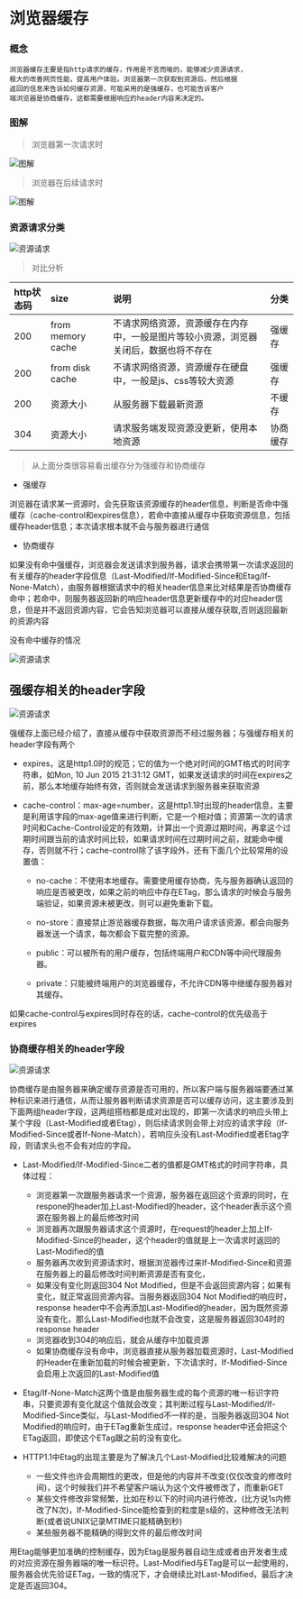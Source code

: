 # 浏览器缓存

### 概念

    浏览器缓存主要是指http请求的缓存，作用是不言而喻的，能够减少资源请求，
    极大的改善网页性能，提高用户体验。浏览器第一次获取到资源后，然后根据
    返回的信息来告诉如何缓存资源，可能采用的是强缓存，也可能告诉客户
    端浏览器是协商缓存，这都需要根据响应的header内容来决定的。

### 图解

> 浏览器第一次请求时

![图解](https://jasonandjay.github.io/study/cache/first.png)

> 浏览器在后续请求时

![图解](https://jasonandjay.github.io/study/cache/cache.png)

### 资源请求分类

![资源请求](https://jasonandjay.github.io/study/cache/network.png)

> 对比分析

|http状态码|size|说明|分类|
|:--------|:--------|:--------|:--------|
|200|from memory cache|不请求网络资源，资源缓存在内存中，一般是图片等较小资源，浏览器关闭后，数据也将不存在|强缓存|
|200|from disk cache|不请求网络资源，资源缓存在硬盘中，一般是js、css等较大资源|强缓存|
|200|资源大小|从服务器下载最新资源|不缓存|
|304|资源大小|请求服务端发现资源没更新，使用本地资源|协商缓存|

> 从上面分类很容易看出缓存分为强缓存和协商缓存

- 强缓存

浏览器在请求某一资源时，会先获取该资源缓存的header信息，判断是否命中强缓存（cache-control和expires信息），若命中直接从缓存中获取资源信息，包括缓存header信息；本次请求根本就不会与服务器进行通信

- 协商缓存

 如果没有命中强缓存，浏览器会发送请求到服务器，请求会携带第一次请求返回的有关缓存的header字段信息（Last-Modified/If-Modified-Since和Etag/If-None-Match），由服务器根据请求中的相关header信息来比对结果是否协商缓存命中；若命中，则服务器返回新的响应header信息更新缓存中的对应header信息，但是并不返回资源内容，它会告知浏览器可以直接从缓存获取,否则返回最新的资源内容

没有命中缓存的情况

![资源请求](https://jasonandjay.github.io/study/cache/nocache.png)

## 强缓存相关的header字段

![资源请求](https://jasonandjay.github.io/study/cache/cache_control.png)

强缓存上面已经介绍了，直接从缓存中获取资源而不经过服务器；与强缓存相关的header字段有两个

- expires，这是http1.0时的规范；它的值为一个绝对时间的GMT格式的时间字符串，如Mon, 10 Jun 2015 21:31:12 GMT，如果发送请求的时间在expires之前，那么本地缓存始终有效，否则就会发送请求到服务器来获取资源

- cache-control：max-age=number，这是http1.1时出现的header信息，主要是利用该字段的max-age值来进行判断，它是一个相对值；资源第一次的请求时间和Cache-Control设定的有效期，计算出一个资源过期时间，再拿这个过期时间跟当前的请求时间比较，如果请求时间在过期时间之前，就能命中缓存，否则就不行；cache-control除了该字段外，还有下面几个比较常用的设置值：

    - no-cache：不使用本地缓存。需要使用缓存协商，先与服务器确认返回的响应是否被更改，如果之前的响应中存在ETag，那么请求的时候会与服务端验证，如果资源未被更改，则可以避免重新下载。

    - no-store：直接禁止游览器缓存数据，每次用户请求该资源，都会向服务器发送一个请求，每次都会下载完整的资源。

    - public：可以被所有的用户缓存，包括终端用户和CDN等中间代理服务器。

    - private：只能被终端用户的浏览器缓存，不允许CDN等中继缓存服务器对其缓存。

如果cache-control与expires同时存在的话，cache-control的优先级高于expires

### 协商缓存相关的header字段

![资源请求](https://jasonandjay.github.io/study/cache/etag.png)

协商缓存是由服务器来确定缓存资源是否可用的，所以客户端与服务器端要通过某种标识来进行通信，从而让服务器判断请求资源是否可以缓存访问，这主要涉及到下面两组header字段，这两组搭档都是成对出现的，即第一次请求的响应头带上某个字段（Last-Modified或者Etag），则后续请求则会带上对应的请求字段（If-Modified-Since或者If-None-Match），若响应头没有Last-Modified或者Etag字段，则请求头也不会有对应的字段。

- Last-Modified/If-Modified-Since二者的值都是GMT格式的时间字符串，具体过程：

    - 浏览器第一次跟服务器请求一个资源，服务器在返回这个资源的同时，在respone的header加上Last-Modified的header，这个header表示这个资源在服务器上的最后修改时间
    - 浏览器再次跟服务器请求这个资源时，在request的header上加上If-Modified-Since的header，这个header的值就是上一次请求时返回的Last-Modified的值
    - 服务器再次收到资源请求时，根据浏览器传过来If-Modified-Since和资源在服务器上的最后修改时间判断资源是否有变化，
    - 如果没有变化则返回304 Not Modified，但是不会返回资源内容；如果有变化，就正常返回资源内容。当服务器返回304 Not Modified的响应时，response header中不会再添加Last-Modified的header，因为既然资源没有变化，那么Last-Modified也就不会改变，这是服务器返回304时的response header
    - 浏览器收到304的响应后，就会从缓存中加载资源
    - 如果协商缓存没有命中，浏览器直接从服务器加载资源时，Last-Modified的Header在重新加载的时候会被更新，下次请求时，If-Modified-Since会启用上次返回的Last-Modified值

- Etag/If-None-Match这两个值是由服务器生成的每个资源的唯一标识字符串，只要资源有变化就这个值就会改变；其判断过程与Last-Modified/If-Modified-Since类似，与Last-Modified不一样的是，当服务器返回304 Not Modified的响应时，由于ETag重新生成过，response header中还会把这个ETag返回，即使这个ETag跟之前的没有变化。

- HTTP1.1中Etag的出现主要是为了解决几个Last-Modified比较难解决的问题

    - 一些文件也许会周期性的更改，但是他的内容并不改变(仅仅改变的修改时间)，这个时候我们并不希望客户端认为这个文件被修改了，而重新GET
    - 某些文件修改非常频繁，比如在秒以下的时间内进行修改，(比方说1s内修改了N次)，If-Modified-Since能检查到的粒度是s级的，这种修改无法判断(或者说UNIX记录MTIME只能精确到秒)
    - 某些服务器不能精确的得到文件的最后修改时间

用Etag能够更加准确的控制缓存，因为Etag是服务器自动生成或者由开发者生成的对应资源在服务器端的唯一标识符。Last-Modified与ETag是可以一起使用的，服务器会优先验证ETag，一致的情况下，才会继续比对Last-Modified，最后才决定是否返回304。

